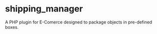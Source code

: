 shipping_manager
================

A PHP plugin for E-Comerce designed to package objects in pre-defined boxes.
